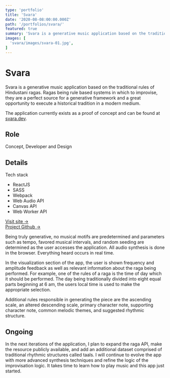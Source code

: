 ```yaml
---
type: 'portfolio'
title: 'Svara'
date: '2020-08-08:00:00.000Z'
path: '/portfolios/svara/'
featured: true
summary: 'Svara is a generative music application based on the traditional rules of Hindustani ragas.'
images: [
  'svara/images/svara-01.jpg',
]
---
```


# Svara

Svara is a generative music application based on the traditional rules of Hindustani ragas. Ragas being rule based systems in which to improvise, they are a perfect source for a generative framework and a great opportunity to execute a historical tradition in a modern medium.

The application currently exists as a proof of concept and can be found at [svara.dev](https://svara.dev).

## Role

Concept, Developer and Design

## Details

<article class="tech-card">

Tech stack

- ReactJS
- SASS
- Webpack
- Web Audio API
- Canvas API
- Web Worker API

<a href="https://svara.dev" target="_blank" rel="noreferrer noopener">Visit site →</a>
<br>
<a href="https://github.com/ryantoddgarza/svara" target="_blank" rel="noreferrer noopener">Project Github →</a>

</article>

Being truly generative, no musical motifs are predetermined and parameters such as tempo, favored musical intervals, and random seeding are determined as the user accesses the application. All audio synthesis is done in the browser. Everything heard occurs in real time.

In the visualization section of the app, the user is shown frequency and amplitude feedback as well as relevant information about the raga being performed. For example, one of the rules of a raga is the time of day which it should be performed. The day being traditionally divided into eight equal parts beginning at 6 am, the users local time is used to make the appropriate selection.

Additional rules responsible in generating the piece are the ascending scale, an altered descending scale, primary character note, supporting character note, common melodic themes, and suggested rhythmic structure.

## Ongoing

In the next iterations of the application, I plan to expand the raga API, make the resource publicly available, and add an additional dataset comprised of traditional rhythmic structures called taals. I will continue to evolve the app with more advanced synthesis techniques and refine the logic of the improvisation logic. It takes time to learn how to play music and this app just started.
